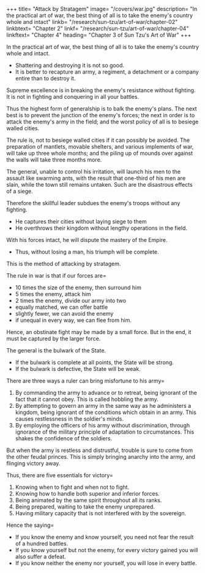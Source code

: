 +++
title=  "Attack by Stratagem"
image=  "/covers/war.jpg"
description=  "In the practical art of war, the best thing of all is to take the enemy's country whole and intact"
linkb=  "/research/sun-tzu/art-of-war/chapter-02"
linkbtext=  "Chapter 2"
linkf=  "/research/sun-tzu/art-of-war/chapter-04"
linkftext=  "Chapter 4"
heading=  "Chapter 3 of Sun Tzu's Art of War"
+++

In the practical art of war, the best thing of all is to take the enemy's country whole and intact. 
- Shattering and destroying it is not so good.
- It is better to recapture an army, a regiment, a detachment or a company entire than to destroy it.

Supreme excellence is in breaking the enemy's resistance without fighting. It is not in fighting and conquering in all your battles. 

Thus the highest form of generalship is to balk the enemy's plans. The next best is to prevent the junction of the enemy's forces; the next in order is to attack the enemy's army in the field; and the worst policy of all is to besiege walled cities.

The rule is, not to besiege walled cities if it can possibly be avoided. The preparation of mantlets, movable shelters, and various implements of war, will take up three whole months; and the piling up of mounds over against the walls will take three months more.

The general, unable to control his irritation, will launch his men to the assault like swarming ants, with the result that one-third of his men are slain, while the town still remains untaken. Such are the disastrous effects of a siege.

Therefore the skillful leader subdues the enemy's troops without any fighting. 
- He captures their cities without laying siege to them
- He overthrows their kingdom without lengthy operations in the field.

With his forces intact, he will dispute the mastery of the Empire. 
- Thus, without losing a man, his triumph will be complete. 

This is the method of attacking by stratagem.

The rule in war is that if our forces are= 
- 10 times the size of the enemy, then surround him
- 5 times the enemy, attack him
- 2 times the enemy, divide our army into two
- equally matched, we can offer battle
- slightly fewer, we can avoid the enemy
- if unequal in every way, we can flee from him.

Hence, an obstinate fight may be made by a small force. But in the end, it must be captured by the larger force.

The general is the bulwark of the State. 
- If the bulwark is complete at all points, the State will be strong.
- If the bulwark is defective, the State will be weak.

There are three ways a ruler can bring misfortune to his army= 

1. By commanding the army to advance or to retreat, being ignorant of the fact that it cannot obey. This is called hobbling the army.
2. By attempting to govern an army in the same way as he administers a kingdom, being ignorant of the conditions which obtain in an army. This causes restlessness in the soldier's minds.
3. By employing the officers of his army without discrimination, through ignorance of the military principle of adaptation to circumstances. This shakes the confidence of the soldiers.

But when the army is restless and distrustful, trouble is sure to come from the other feudal princes. This is simply bringing anarchy into the army, and flinging victory away.

Thus, there are five essentials for victory= 

1. Knowing when to fight and when not to fight.
2. Knowing how to handle both superior and inferior forces.
3. Being animated by the same spirit throughout all its ranks. 
4. Being prepared, waiting to take the enemy unprepared.
5. Having military capacity that is not interfered with by the sovereign.

Hence the saying=  

- If you know the enemy and know yourself, you need not fear the result of a hundred battles.
- If you know yourself but not the enemy, for every victory gained you will also suffer a defeat. 
- If you know neither the enemy nor yourself, you will lose in every battle.
